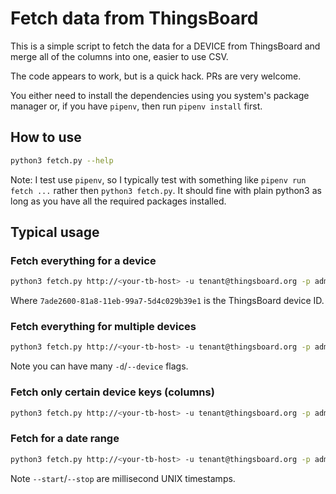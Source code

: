 # Fetch data from ThingsBoard

This is a simple script to fetch the data for a DEVICE from ThingsBoard and
merge all of the columns into one, easier to use CSV.

The code appears to work, but is a quick hack. PRs are very welcome.

You either need to install the dependencies using you system's package manager or,
if you have `pipenv`, then run `pipenv install` first.

## How to use

```bash
python3 fetch.py --help
```
Note: I test use `pipenv`, so I typically test with something like `pipenv run
fetch ...` rather then `python3 fetch.py`. It should fine with plain python3 as
long as you have all the required packages installed.

## Typical usage

### Fetch everything for a device

```bash
python3 fetch.py http://<your-tb-host> -u tenant@thingsboard.org -p admin -d 7ade2600-81a8-11eb-99a7-5d4c029b39e1
```

Where `7ade2600-81a8-11eb-99a7-5d4c029b39e1` is the ThingsBoard device ID.

### Fetch everything for multiple devices

```bash
python3 fetch.py http://<your-tb-host> -u tenant@thingsboard.org -p admin -d 7ade2600-81a8-11eb-99a7-5d4c029b39e1 -d 2f93c420-81bc-11eb-bbac-ff6c20e0c920 -d 50739480-be5d-11eb-b635-0b6b16c15ea2
```

Note you can have many `-d`/`--device` flags.

### Fetch only certain device keys (columns)

```bash
python3 fetch.py http://<your-tb-host> -u tenant@thingsboard.org -p admin -d 7ade2600-81a8-11eb-99a7-5d4c029b39e1 -k lw_dr -k lw_rssi -k soil_moisture_gwc
```

### Fetch for a date range
```bash
python3 fetch.py http://<your-tb-host> -u tenant@thingsboard.org -p admin -d 7ade2600-81a8-11eb-99a7-5d4c029b39e1 --start 1626721170000 --stop 1626723170000
```

Note `--start`/`--stop` are millisecond UNIX timestamps.

